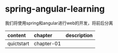 # spring-angular-learning

我们将使用spring和angular进行web的开发，将前后分离

| content                 | chapter    |  description |
|:----------------------- |:---------- | -|
| quictstart          | chapter-01 ||